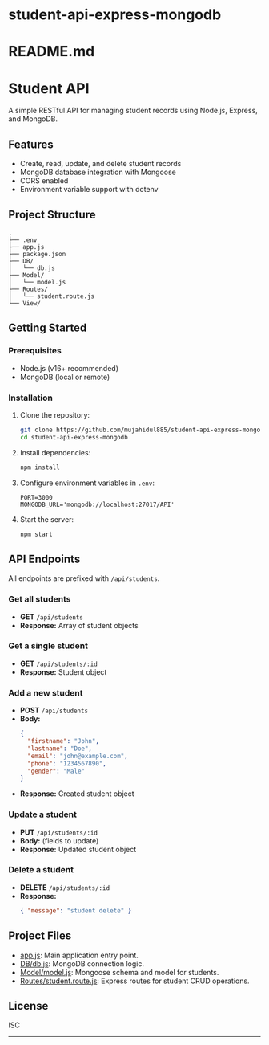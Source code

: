 # student-api-express-mongodb
# README.md

# Student API

A simple RESTful API for managing student records using Node.js, Express, and MongoDB.

## Features

- Create, read, update, and delete student records
- MongoDB database integration with Mongoose
- CORS enabled
- Environment variable support with dotenv

## Project Structure

```
.
├── .env
├── app.js
├── package.json
├── DB/
│   └── db.js
├── Model/
│   └── model.js
├── Routes/
│   └── student.route.js
└── View/
```

## Getting Started

### Prerequisites

- Node.js (v16+ recommended)
- MongoDB (local or remote)

### Installation

1. Clone the repository:
    ```sh
    git clone https://github.com/mujahidul885/student-api-express-mongodb.git
    cd student-api-express-mongodb
    ```

2. Install dependencies:
    ```sh
    npm install
    ```

3. Configure environment variables in `.env`:
    ```
    PORT=3000
    MONGODB_URL='mongodb://localhost:27017/API'
    ```

4. Start the server:
    ```sh
    npm start
    ```

## API Endpoints

All endpoints are prefixed with `/api/students`.

### Get all students

- **GET** `/api/students`
- **Response:** Array of student objects

### Get a single student

- **GET** `/api/students/:id`
- **Response:** Student object

### Add a new student

- **POST** `/api/students`
- **Body:**  
    ```json
    {
      "firstname": "John",
      "lastname": "Doe",
      "email": "john@example.com",
      "phone": "1234567890",
      "gender": "Male"
    }
    ```
- **Response:** Created student object

### Update a student

- **PUT** `/api/students/:id`
- **Body:** (fields to update)
- **Response:** Updated student object

### Delete a student

- **DELETE** `/api/students/:id`
- **Response:**  
    ```json
    { "message": "student delete" }
    ```

## Project Files

- [app.js](app.js): Main application entry point.
- [DB/db.js](DB/db.js): MongoDB connection logic.
- [Model/model.js](Model/model.js): Mongoose schema and model for students.
- [Routes/student.route.js](Routes/student.route.js): Express routes for student CRUD operations.

## License

ISC

---
